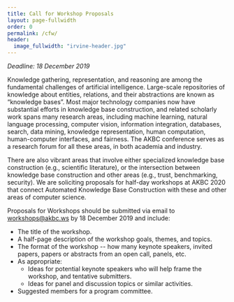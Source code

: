 ```yaml
---
title: Call for Workshop Proposals
layout: page-fullwidth
order: 0
permalink: /cfw/
header:
  image_fullwidth: "irvine-header.jpg"
---
```


*Deadline: 18 December 2019*

Knowledge gathering, representation, and reasoning are among the fundamental challenges of artificial intelligence. Large-scale repositories of knowledge about entities, relations, and their abstractions are known as “knowledge bases”. Most major technology companies now have substantial efforts in knowledge base construction, and related scholarly work spans many research areas, including machine learning, natural language processing, computer vision, information integration, databases, search, data mining, knowledge representation, human computation, human-computer interfaces, and fairness. The AKBC conference serves as a research forum for all these areas, in both academia and industry.

There are also vibrant areas that involve either specialized knowledge base construction (e.g., scientific literature), or the intersection between knowledge base construction and other areas (e.g., trust, benchmarking, security).  We are soliciting proposals for half-day workshops at AKBC 2020 that connect Automated Knowledge Base Construction with these and other areas of computer science.

Proposals for Workshops should be submitted via email to [workshops@akbc.ws](mailto:workshops.akbc.ws) by 18 December 2019 and include:

- The title of the workshop.
- A half-page description of the workshop goals, themes, and topics.
- The format of the workshop -- how many keynote speakers, invited papers, papers or abstracts from an open call, panels, etc.
- As appropriate:
    - Ideas for potential keynote speakers who will help frame the workshop, and tentative submitters.
    - Ideas for panel and discussion topics or similar activities.
- Suggested members for a program committee.
